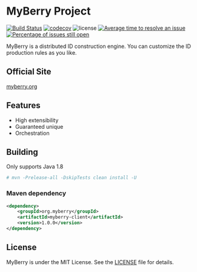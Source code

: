 # MyBerry Project

[![Build Status](https://travis-ci.com/govyung/myberry.svg?branch=master)](https://travis-ci.com/govyung/myberry)
[![codecov](https://codecov.io/gh/govyung/myberry/branch/master/graph/badge.svg)](https://codecov.io/gh/govyung/myberry)
![license](https://img.shields.io/github/license/govyung/myberry)
[![Average time to resolve an issue](http://isitmaintained.com/badge/resolution/govyung/myberry.svg)](http://isitmaintained.com/project/govyung/myberry "Average time to resolve an issue")
[![Percentage of issues still open](http://isitmaintained.com/badge/open/govyung/myberry.svg)](http://isitmaintained.com/project/govyung/myberry "Percentage of issues still open")

MyBerry is a distributed ID construction engine. You can customize the ID production rules as you like.

## Official Site

[myberry.org](https://myberry.org) 

## Features

* High extensibility
* Guaranteed unique
* Orchestration

## Building

Only supports Java 1.8

```bash
# mvn -Prelease-all -DskipTests clean install -U
```

### Maven dependency

```xml
<dependency>
	<groupId>org.myberry</groupId>
	<artifactId>myberry-client</artifactId>
	<version>1.0.0</version>
</dependency>
```

## License

MyBerry is under the MIT License. See the [LICENSE](https://myberry.org/license) file for details.
